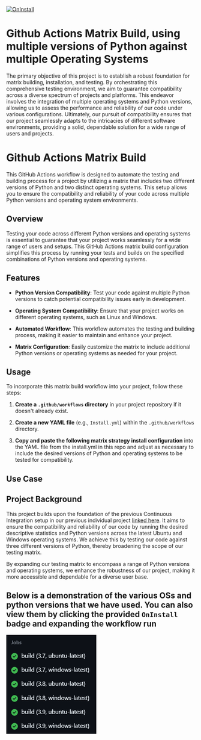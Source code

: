 [![OnInstall](https://github.com/nogibjj/Osama-Matrix-Testing/actions/workflows/install.yml/badge.svg)](https://github.com/nogibjj/Osama-Matrix-Testing/actions/workflows/install.yml)

# Github Actions Matrix Build, using multiple versions of Python against multiple Operating Systems

The primary objective of this project is to establish a robust foundation for matrix building, installation, and testing. By orchestrating this comprehensive testing environment, we aim to guarantee compatibility across a diverse spectrum of projects and platforms. This endeavor involves the integration of multiple operating systems and Python versions, allowing us to assess the performance and reliability of our code under various configurations. Ultimately, our pursuit of compatibility ensures that our project seamlessly adapts to the intricacies of different software environments, providing a solid, dependable solution for a wide range of users and projects.



# Github Actions Matrix Build

This GitHub Actions workflow is designed to automate the testing and building process for a project by utilizing a matrix that includes two different versions of Python and two distinct operating systems. This setup allows you to ensure the compatibility and reliability of your code across multiple Python versions and operating system environments.

## Overview

Testing your code across different Python versions and operating systems is essential to guarantee that your project works seamlessly for a wide range of users and setups. This GitHub Actions matrix build configuration simplifies this process by running your tests and builds on the specified combinations of Python versions and operating systems.

## Features

- **Python Version Compatibility**: Test your code against multiple Python versions to catch potential compatibility issues early in development.

- **Operating System Compatibility**: Ensure that your project works on different operating systems, such as Linux and Windows.

- **Automated Workflow**: This workflow automates the testing and building process, making it easier to maintain and enhance your project.

- **Matrix Configuration**: Easily customize the matrix to include additional Python versions or operating systems as needed for your project.

## Usage

To incorporate this matrix build workflow into your project, follow these steps:

1. **Create a `.github/workflows` directory** in your project repository if it doesn't already exist.

2. **Create a new YAML file** (e.g., `Install.yml`) within the `.github/workflows` directory.

3. **Copy and paste the following matrix strategy install configuration** into the YAML file from the install.yml in this repo and adjust as necessary to include the desired versions of Python and operating systems to be tested for compatibility.


## Use Case
## Project Background

This project builds upon the foundation of the previous Continuous Integration setup in our previous individual project [linked here](https://github.com/nogibjj/Osama---Continuous-Integration-using-GitHub-Actions-of-Python-Data-Science-Project). It aims to ensure the compatibility and reliability of our code by running the desired descriptive statistics and Python versions across the latest Ubuntu and Windows operating systems. We achieve this by testing our code against three different versions of Python, thereby broadening the scope of our testing matrix.

By expanding our testing matrix to encompass a range of Python versions and operating systems, we enhance the robustness of our project, making it more accessible and dependable for a diverse user base.

## Below is a demonstration of the various OSs and python versions that we have used. You can also view them by clicking the provided `OnInstall` badge and expanding the workflow run

![Matrix Image](/output/matrix.png)

